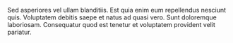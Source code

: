 Sed asperiores vel ullam blanditiis. Est quia enim eum repellendus nesciunt quis. Voluptatem debitis saepe et natus ad quasi vero. Sunt doloremque laboriosam. Consequatur quod est tenetur et voluptatem provident velit pariatur.